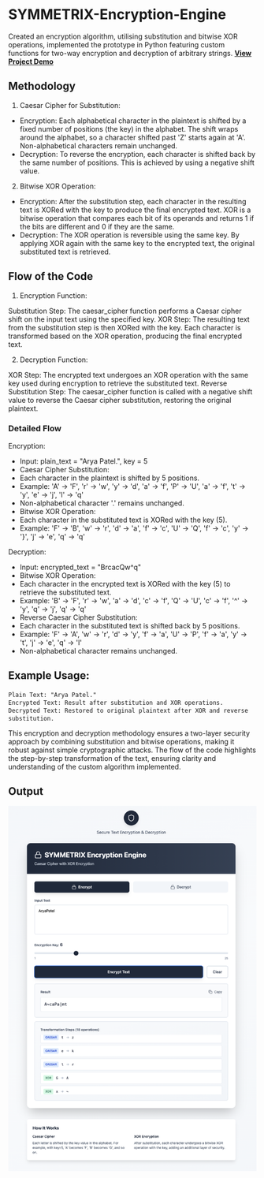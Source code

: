 # SYMMETRIX-Encryption-Engine
Created an encryption algorithm, utilising substitution and bitwise XOR operations, implemented the prototype in Python featuring custom functions for two-way encryption and decryption of arbitrary strings. **[View Project Demo](https://symmetrix-encryption-engine.netlify.app/)**

## Methodology
1. Caesar Cipher for Substitution:

+ Encryption: Each alphabetical character in the plaintext is shifted by a fixed number of positions (the key) in the alphabet. The shift wraps around the alphabet, so a character shifted past 'Z' starts again at 'A'. Non-alphabetical characters remain unchanged.
+ Decryption: To reverse the encryption, each character is shifted back by the same number of positions. This is achieved by using a negative shift value.


2. Bitwise XOR Operation:

+ Encryption: After the substitution step, each character in the resulting text is XORed with the key to produce the final encrypted text. XOR is a bitwise operation that compares each bit of its operands and returns 1 if the bits are different and 0 if they are the same.
+ Decryption: The XOR operation is reversible using the same key. By applying XOR again with the same key to the encrypted text, the original substituted text is retrieved.


## Flow of the Code
1. Encryption Function:

Substitution Step: The caesar_cipher function performs a Caesar cipher shift on the input text using the specified key.
XOR Step: The resulting text from the substitution step is then XORed with the key. Each character is transformed based on the XOR operation, producing the final encrypted text.

2. Decryption Function:

XOR Step: The encrypted text undergoes an XOR operation with the same key used during encryption to retrieve the substituted text.
Reverse Substitution Step: The caesar_cipher function is called with a negative shift value to reverse the Caesar cipher substitution, restoring the original plaintext.

### Detailed Flow
Encryption:

+ Input: plain_text = "Arya Patel.", key = 5
+ Caesar Cipher Substitution:
+ Each character in the plaintext is shifted by 5 positions.
+ Example: 'A' -> 'F', 'r' -> 'w', 'y' -> 'd', 'a' -> 'f', 'P' -> 'U', 'a' -> 'f', 't' -> 'y', 'e' -> 'j', 'l' -> 'q'
+ Non-alphabetical character '.' remains unchanged.
+ Bitwise XOR Operation:
+ Each character in the substituted text is XORed with the key (5).
+ Example: 'F' -> 'B', 'w' -> 'r', 'd' -> 'a', 'f' -> 'c', 'U' -> 'Q', 'f' -> 'c', 'y' -> '}', 'j' -> 'e', 'q' -> 'q'

Decryption:

+ Input: encrypted_text = "BrcacQw^q"
+ Bitwise XOR Operation:
+ Each character in the encrypted text is XORed with the key (5) to retrieve the substituted text.
+ Example: 'B' -> 'F', 'r' -> 'w', 'a' -> 'd', 'c' -> 'f', 'Q' -> 'U', 'c' -> 'f', '^' -> 'y', 'q' -> 'j', 'q' -> 'q'
+ Reverse Caesar Cipher Substitution:
+ Each character in the substituted text is shifted back by 5 positions.
+ Example: 'F' -> 'A', 'w' -> 'r', 'd' -> 'y', 'f' -> 'a', 'U' -> 'P', 'f' -> 'a', 'y' -> 't', 'j' -> 'e', 'q' -> 'l'
+ Non-alphabetical character remains unchanged.

## Example Usage:
```
Plain Text: "Arya Patel."
Encrypted Text: Result after substitution and XOR operations.
Decrypted Text: Restored to original plaintext after XOR and reverse substitution.
```

This encryption and decryption methodology ensures a two-layer security approach by combining substitution and bitwise operations, making it robust against simple cryptographic attacks. The flow of the code highlights the step-by-step transformation of the text, ensuring clarity and understanding of the custom algorithm implemented.

## Output
![Encryption Demo](https://github.com/aryapatel10/SYMMETRIX-Encryption-Engine/blob/main/Encrypt.png?raw=true)

